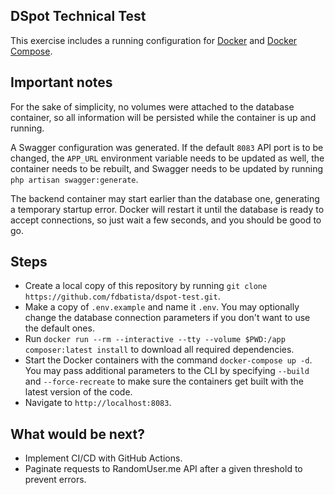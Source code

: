 ## DSpot Technical Test
This exercise includes a running configuration for <a href="https://docs.docker.com/engine/install">Docker</a>  and <a href="https://docs.docker.com/compose/install">Docker Compose</a>.

## Important notes

For the sake of simplicity, no volumes were attached to the database container, so all information will be persisted while the container is up and running.

A Swagger configuration was generated. If the default `8083` API port is to be changed, the `APP_URL` environment variable needs to be updated as well, the container needs to be rebuilt, and Swagger needs to be updated by running `php artisan swagger:generate`.

The backend container may start earlier than the database one, generating a temporary startup error. Docker will restart it until the database is ready to accept connections, so just wait a few seconds, and you should be good to go. 

## Steps
- Create a local copy of this repository by running `git clone https://github.com/fdbatista/dspot-test.git`.
- Make a copy of `.env.example` and name it `.env`. You may optionally change the database connection parameters if you don't want to use the default ones.
- Run `docker run --rm --interactive --tty --volume $PWD:/app composer:latest install` to download all required dependencies.
- Start the Docker containers with the command `docker-compose up -d`. You may pass additional parameters to the CLI by specifying `--build` and `--force-recreate` to make sure the containers get built with the latest version of the code.
- Navigate to `http://localhost:8083`.

## What would be next?
- Implement CI/CD with GitHub Actions.
- Paginate requests to RandomUser.me API after a given threshold to prevent errors.
